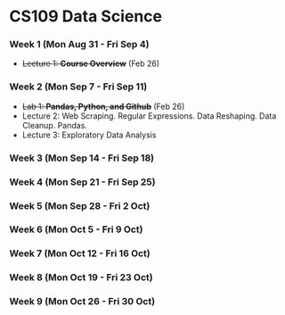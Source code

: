 # CS109 Data Science
### Week 1 (Mon Aug 31 - Fri Sep 4)
- ~~Lecture 1: **Course Overview**~~ (Feb 26)
### Week 2 (Mon Sep 7 - Fri Sep 11)
- ~~Lab 1: **Pandas, Python, and Github**~~ (Feb 26)
- Lecture 2: Web Scraping. Regular Expressions. Data Reshaping. Data Cleanup. Pandas.
- Lecture 3: Exploratory Data Analysis
### Week 3 (Mon Sep 14 - Fri Sep 18)
### Week 4 (Mon Sep 21 - Fri Sep 25)
### Week 5 (Mon Sep 28 - Fri 2 Oct)
### Week 6 (Mon Oct 5 - Fri 9 Oct)
### Week 7 (Mon Oct 12 - Fri 16 Oct)
### Week 8 (Mon Oct 19 - Fri 23 Oct)
### Week 9 (Mon Oct 26 - Fri 30 Oct)
